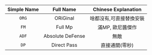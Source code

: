 ﻿|Simple Name|Full Name|Chinese Explanation|
|:---:|:---:|:---:|
|`ORG`|ORiGinal|啥都沒有,可直接替換安裝|
|`FM`|Full Mp|滿MP, 歐尼醬傑作|
|`ADF`|Absolute DeFense|無敵|
|`DP`|Direct Pass|直接通關(零秒)|
